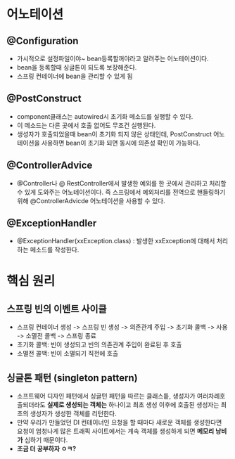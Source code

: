 # 어노테이션
## @Configuration
- 가시적으로 설정파일이야~ bean등록할꺼야라고 알려주는 어노테이션이다.
- bean을 등록할때 싱글톤이 되도록 보장해준다.
- 스프링 컨테이너에 bean을 관리할 수 있게 됨
## @PostConstruct
- component클래스는 autowired시 초기화 메소드를 실행할 수 있다.
- 이 메소드는 다른 곳에서 호출 없어도 무조건 실행된다.
- 생성자가 호출되었을때 bean이 초기화 되지 않은 상태인데, PostConstruct 어노테이션을 사용하면 bean이 초기화 되면 동시에 의존성 확인이 가능하다.
  
## @ControllerAdvice
- @Controller나 @ RestController에서 발생한 예외를 한 곳에서 관리하고 처리할 수 있게 도와주는 어노테이션이다. 즉 스프링에서 예외처리를 전역으로 핸들링하기 위해 @ControllerAdvicde 어노테이션을 사용할 수 있다.
## @ExceptionHandler
- @ExceptionHandler(xxException.class) : 발생한 xxException에 대해서 처리하는 메소드를 작성한다.  

# 핵심 원리
  
## __스프링 빈의 이벤트 사이클__
 - 스프링 컨테이너 생성 -> 스프링 빈 생성 -> 의존관계 주입 -> 초기화 콜백 -> 사용 -> 소멸전 콜백 -> 스프링 종료
 - 초기화 콜백: 빈이 생성되고 빈의 의존관계 주입이 완료된 후 호출
 - 소멸전 콜백: 빈이 소멸되기 직전에 호출

## __싱글톤 패턴 (singleton pattern)__
- 소프트웨어 디자인 패턴에서 싱글턴 패턴을 따르는 클래스틑, 생성자가 여러차례호출되더라도 **실제로 생성되는 객체는**  하나이고 최초 생성 이후에 호출된 생성자는 최초의 생성자가 생성한 객체를 리턴한다.
- 만약 우리가 만들었던 DI 컨테이너인 요청을 할 때마다 새로운 객체를 생성한다면 요청이 엄청나게 많은 트래픽 사이트에서는 계속 객체를 생성하게 되면 **메모리 낭비가** 심하기 때문이다.
- **조금 더 공부하자 ㅇㅋ?**

